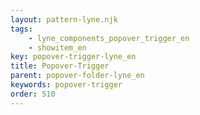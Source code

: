 ```yaml
---
layout: pattern-lyne.njk
tags: 
    - lyne_components_popover_trigger_en
    - showitem_en
key: popover-trigger-lyne_en
title: Popover-Trigger
parent: popover-folder-lyne_en
keywords: popover-trigger
order: 510
---
```


